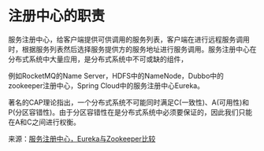 # 注册中心的职责

服务注册中心，给客户端提供可供调用的服务列表，客户端在进行远程服务调用时，根据服务列表然后选择服务提供方的服务地址进行服务调用。服务注册中心在分布式系统中大量应用，是分布式系统中不可或缺的组件，

例如RocketMQ的Name Server，HDFS中的NameNode，Dubbo中的zookeeper注册中心，Spring Cloud中的服务注册中心Eureka。

著名的CAP理论指出，一个分布式系统不可能同时满足C\(一致性\)、A\(可用性\)和P\(分区容错性\)。由于分区容错性在是分布式系统中必须要保证的，因此我们只能在A和C之间进行权衡。



来源：[服务注册中心，Eureka与Zookeeper比较](https://my.oschina.net/thinwonton/blog/1622905)

